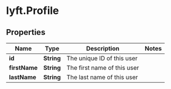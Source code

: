 # lyft.Profile

## Properties
Name | Type | Description | Notes
------------ | ------------- | ------------- | -------------
**id** | **String** | The unique ID of this user | 
**firstName** | **String** | The first name of this user | 
**lastName** | **String** | The last name of this user | 


